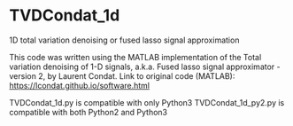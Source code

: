 # TVDCondat_1d
1D total variation denoising or fused lasso signal approximation

This code was written using the MATLAB implementation of the Total variation denoising of 1-D signals, a.k.a. Fused lasso signal approximator - version 2, by Laurent Condat.
Link to original code (MATLAB): https://lcondat.github.io/software.html


TVDCondat_1d.py is compatible with only Python3
TVDCondat_1d_py2.py is compatible with both Python2 and Python3
